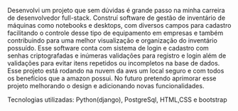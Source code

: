 Desenvolvi um projeto que sem dúvidas é grande passo na minha carreira de desenvolvedor full-stack. Construí software de gestão de inventário de máquinas como notebooks e desktops, com diversos campos para cadastro facilitando o controle desse tipo de equipamento em empresas e também contribuindo para uma melhor visualização e organização do inventário possuído. Esse software conta com sistema de login e cadastro com senhas criptografadas e inúmeras validações para registro e login além de validações para evitar itens repetidos ou incompletos na base de dados. Esse projeto está rodando na nuvem da aws um local seguro e com todos os benefícios que a amazon possui. No futuro pretendo aprimorar esse projeto melhorando o design e adicionando novas funcionalidades.

Tecnologias utilizadas: Python(django), PostgreSql, HTML,CSS e bootstrap
